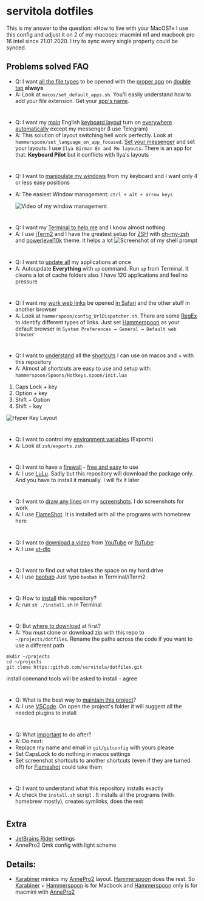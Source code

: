 # servitola dotfiles
This is my answer to the question: «How to live with your MacOS?»
I use this config and adjust it on 2 of my macoses: macmini m1 and macbook pro 16 intel since 21.01.2020. I try to sync every single property could be synced.
## Problems solved FAQ

* Q: I want <ins>all the file types</ins> to be opened with the <ins>proper app</ins> on <ins>double tap</ins> **always**
* A: Look at `macos/set_default_apps.sh`. You'll easily understand how to add your file extension. Get your [app's name](https://stackoverflow.com/a/39464824/817396).
#
* Q: I want my <ins>main</ins> English <ins>keyboard layout</ins> turn on <ins>everywhere automatically</ins> except my messenger (I use Telegram)
* A: This solution of layout switching hell work perfectly. Look at `hammerspoon/set_language_on_app_focused`. [Set your messenger](https://stackoverflow.com/a/39464824/817396) and set your layouts. I use `Ilya Birman En and Ru layouts`. There is an app for that: **Keyboard Pilot** but it conflicts with Ilya's layouts
#
* Q: I want to <ins>manipulate my windows</ins> from my keyboard and I want only 4 or less easy positions
* A: The easiest Window management: `ctrl + alt + arrow keys`

     ![Video of my window management](https://i.imgur.com/crdP0bi.gif)
#
* Q: I want my <ins>Terminal to help me</ins> and I know almost nothing
* A: I use [iTerm2](https://iterm2.com/) and I have the greatest setup for [ZSH](https://www.wikiwand.com/en/Z_shell) with [oh-my-zsh](https://ohmyz.sh/) and [powerlevel10k](https://github.com/romkatv/powerlevel10k) theme. It helps a lot
![Screenshot of my shell prompt](https://i.imgur.com/8dgnsIb.jpg)
#
* Q: I want to <ins>update all</ins> my applications at once
* A: Autoupdate **Everything** with `up` command. Run `up` from Terminal. It cleans a lot of cache folders also. I have 120 applications and feel no pressure
#
* Q: I want my <ins>work web links</ins> be opened <ins>in Safari</ins> and the other stuff in another browser
* A: Look at `hammerspoon/config_UrlDispatcher.sh`. There are some [RegEx](https://www.wikiwand.com/en/Regular_expression) to identify different types of links. Just set [Hammerspoon](hammerspoon.org/) as your default browser in `System Preferences → General → Default web browser`
#
* Q: I want to <ins>understand</ins> all the <ins>shortcuts</ins> I can use on macos and + with this repository
* A: Almost all shortcuts are easy to use and setup with: `hammerspoon/Spoons/Hotkeys.spoon/init.lua`

1. Caps Lock + key
1. Option + key
1. Shift + Option
1. Shift + key

![Hyper Key Layout](https://i.imgur.com/37uyo3Z.jpg)
#
* Q: I want to control my <ins>environment variables</ins> (Exports)
* A: Look at `zsh/exports.zsh`
#
* Q: I want to have a <ins>firewall</ins> - <ins>free and easy</ins> to use
* A: I use [LuLu](https://objective-see.org/products/lulu.html). Sadly but this repository will download the package only. And you have to install it manually. I will fix it later
#
* Q: I want to <ins>draw any lines</ins> on my <ins>screenshots</ins>. I do screenshots for work
* A: I use [FlameShot](https://flameshot.org/). It is installed with all the programs with homebrew here
#
* Q: I want to <ins>download a video</ins> from <ins>YouTube</ins> or <ins>RuTube</ins>:
* A: I use [yt-dlp](https://github.com/yt-dlp/yt-dlp)
#
* Q: I want to find out what takes the space on my hard drive
* A: I use [baobab](https://wiki.gnome.org/action/show/Apps/DiskUsageAnalyzer?action=show&redirect=Apps%2FBaobab)
Just type `baobab` in Terminal/iTerm2
#
* Q: How to <ins>install</ins> this repository?
* A: run ```sh ./install.sh``` in Terminal
#
* Q: But <ins>where to download</ins> at first?
* A: You must clone or download zip with this repo to `~/projects/dotfiles`. Rename the paths across the code if you want to use a different path
```
mkdir ~/projects
cd ~/projects
git clone https::github.com/servitola/dotfiles.git
```
install command tools will be asked to install - agree
#
* Q: What is the best way to <ins>maintain this project</ins>?
* A: I use [VSCode](https://code.visualstudio.com/). On open the project's folder it will suggest all the needed plugins to install
#
* Q: What <ins>important</ins> to do after?
* A: Do next:
* Replace my name and email in `git/gitconfig` with yours please
* Set CapsLock to do nothing in macos settings
* Set screenshot shortcuts to another shortcuts (even if they are turned off) for [Flameshot](https://flameshot.org/) could take them
#
* Q: I want to understand what this repository installs exactly
* A: check the ```install.sh``` script . It installs all the programs (with homebrew mostly), creates symlinks, does the rest
#
## Extra
* [JetBrains Rider](https://www.jetbrains.com/rider/) settings
* AnnePro2 Qmk config with light scheme

## Details:
* [Karabiner](https://karabiner-elements.pqrs.org/) mimics my [AnnePro2](https://www.annepro.net/) layout. [Hammerspoon](hammerspoon.org/) does the rest. So [Karabiner](https://karabiner-elements.pqrs.org/) + [Hammerspoon](hammerspoon.org/) is for Macbook and [Hammerspoon](hammerspoon.org/) only is for macmini with [AnnePro2](https://www.annepro.net/)
